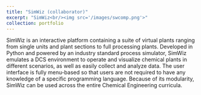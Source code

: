 ```yaml
---
title: "SimWiz (collaborator)"
excerpt: "SimWiz<br/><img src='/images/swcomp.png'>"
collection: portfolio
---
```


SimWiz is an interactive platform containing a suite of virtual plants ranging from single units and plant sections to full processing plants. Developed in Python and powered by an industry standard process simulator, SimWiz emulates a DCS environment to operate and visualize chemical plants in different scenarios, as well as easily collect and analyze data. The user interface is fully menu-based so that users are not required to have any knowledge of a specific programming language. Because of its modularity, SimWiz can be used across the entire Chemical Engineering curricula.
